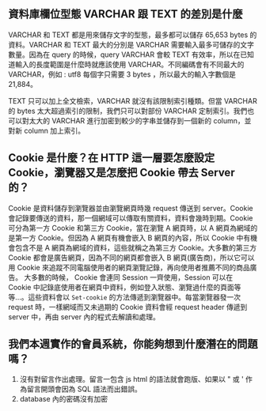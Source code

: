 ## 資料庫欄位型態 VARCHAR 跟 TEXT 的差別是什麼
VARCHAR 和 TEXT 都是用來儲存文字的型態，最多都可以儲存 65,653 bytes 的資料。VARCHAR 和 TEXT 最大的分別是 VARCHAR 需要輸入最多可儲存的文字數量。因為在 query 的時候，query VARCHAR 會較 TEXT 有效率，所以在已知道輸入的長度範圍是什麼時就應該使用 VARCHAR。不同編碼會有不同最大的 VARCHAR，例如 : utf8 每個字只需要 3 bytes ，所以最大的輸入字數個是 21,884。

TEXT 只可以加上全文檢索，VARCHAR 就沒有該限制索引種類。但當 VARCHAR 的 bytes 太大超過索引的限制，我們只可以對部份 VARCHAR 定制索引。我們也可以對太大的 VARCHAR 進行加密到較少的字串並儲存到一個新的 column，並對新 column 加上索引。 

## Cookie 是什麼？在 HTTP 這一層要怎麼設定 Cookie，瀏覽器又是怎麼把 Cookie 帶去 Server 的？
Cookie 是資料儲存到瀏覽器並由瀏覽網頁時幾 request 傳送到 server。Cookie 會記錄要傳送的資料，那一個網域可以傳取有關資料，資料會幾時到期。Cookie 可分為第一方 Cookie 和第三方 Cookie，當在瀏覽 A 網頁時，以 A 網頁為網域的是第一方 Cookie。但因為 A 網頁有機會嵌入 B 網頁的內容，所以 Cookie 中有機會包含不是 A 網頁為網域的資料，這些就稱之為第三方 Cookie。大多數的第三方 Cookie 都會是廣告網頁，因為不同的網頁都會嵌入 B 網頁(廣告商)，所以它可以用 Cookie 來追蹤不同電腦使用者的網頁瀏覽記錄，再向使用者推薦不同的商品廣告。
大多數的時候， Cookie 會連同 Session 一齊使用，Session 可以在 Cookie 中記錄底使用者在網頁中資料，例如登入狀態、瀏覽過什麼的頁面等等...。這些資料會以 `Set-cookie` 的方法傳遞到瀏覽器中。每當瀏覽器發一次 request 時，一樣網域而又未過期的 Cookie 資料會經 request header 傳遞到 server 中，再由 server 內的程式去解讀和處理。 

## 我們本週實作的會員系統，你能夠想到什麼潛在的問題嗎？
1. 沒有對留言作出處理。留言一包含 js html 的語法就會跑版、如果以 " 或 ' 作為留言開頭會因為 SQL 語法而出錯誤。
2. database 內的密碼沒有加密


